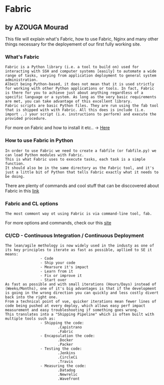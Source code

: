 # Fabric
## by AZOUGA Mourad

This file will explain what's Fabric, how to use Fabric, Nginx and many other things necessary for the deployement of our first fully working site.

### What's Fabric
    Fabric is a Python library (i.e. a tool to build on) used for interacting with SSH and computer systems [easily] to automate a wide range of tasks, varying from application deployment to general system administration.
    Albeit being Python-based, it does not mean that it is used strictly for working with other Python applications or tools. In fact, Fabric is there for you to achieve just about anything regardless of a specific language or a system. As long as the very basic requirements are met, you can take advantage of this excellent library.
    Fabric scripts are basic Python files. They are run using the fab tool that is shipped with with Fabric. All this does is include (i.e. import ..) your script (i.e. instructions to perform) and execute the provided procedure.
For more on Fabric and how to install it etc.. -> [Here](https://www.digitalocean.com/community/tutorials/how-to-use-fabric-to-automate-administration-tasks-and-deployments#1-what-is-fabric)

### How to use Fabric in Python
    In order to use Fabric we need to create a fabfile (or fabfile.py) we can load Python modules with Fabric.
    This is what Fabric uses to execute tasks, each task is a simple function.
    It should also be in the same directory as the Fabric tool, and it's just a little bit of Python that tells Fabric exactly what it needs to be doing.
There are plenty of commands and cool stuff that can be disccovered about Fabric in this [link](https://www.pythonforbeginners.com/systems-programming/how-to-use-fabric-in-python)

### Fabric and CL options
    The most commont way ot using Fabric is via command-line tool, fab.
For more options and commands, check our this [site](https://docs.fabfile.org/en/1.13/usage/fab.html)

### CI/CD - Continuous Integration / Continuous Deployment
    The lean/agile methology is now widely used in the industy as one of its key principles to iterate as fast as possible, apllied to SE it means:
                    - Code
                    - Ship your code
                    - Mearsure it's impact
                    - Learn from it
                    - Fix or improve it
                    - Start over
    As fast as possible and with small iterations (Hours/Days) instead of (Weeks/Months), one of it's big advantages is that if the development is going in the wrong direction you can quickly and less costly divert back into the right one.
    From a technical point of vue, quicker iterations mean fewer lines of code being pushed at every deploy, which allows easy perf impact measurement and easy troubleshooting if something goes wrong.
    This translates into a "Shipping Pipeline" which is often built with multiple tools such as:
                    - Shipping the code:
                            .Capistrano
                            .Fabric
                    - Encapsulation the code:
                            .Docker
                            .Packer
                    - Testing the code:
                            .Jenkins
                            .CircleCi
                            .Travis
                    - Measuring the code:
                            .Datadog
                            .Newrelic
                            .Wavefront
